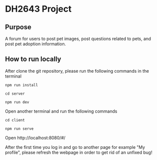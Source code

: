 # DH2643 Project

## Purpose
A forum for users to post pet images, post questions related to pets, and post pet adoption information.

## How to run locally

After clone the git repository, please run the following commands in the terminal
```
npm run install
```
```
cd server
```
```
npm run dev
```
Open another terminal and run the following commands
```
cd client
```
```
npm run serve
```
Open http://localhost:8080/#/

After the first time you log in and go to another page for example "My profile", please refresh the webpage in order to get rid of an unfixed bug!
